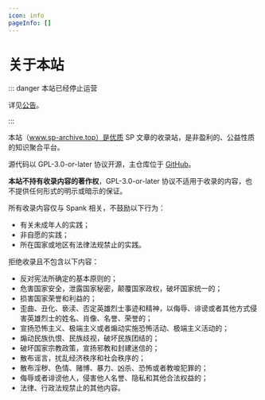```yaml
---
icon: info
pageInfo: []
---
```


# 关于本站

::: danger 本站已经停止运营

详见[公告](/closing-down.html)。

:::

本站（www.sp-archive.top）是优质 SP 文章的收录站，是非盈利的、公益性质的知识聚合平台。

源代码以 GPL-3.0-or-later 协议开源，主仓库位于 [GitHub](https://github.com/sp-archive/sp-archive)。

**本站不持有收录内容的著作权**，GPL-3.0-or-later 协议不适用于收录的内容，也不提供任何形式的明示或暗示的保证。

所有收录内容仅与 Spank 相关，不鼓励以下行为：

- 有关未成年人的实践；
- 非自愿的实践；
- 所在国家或地区有法律法规禁止的实践。

拒绝收录且不包含以下内容：

- 反对宪法所确定的基本原则的；
- 危害国家安全，泄露国家秘密，颠覆国家政权，破坏国家统一的；
- 损害国家荣誉和利益的；
- 歪曲、丑化、亵渎、否定英雄烈士事迹和精神，以侮辱、诽谤或者其他方式侵害英雄烈士的姓名、肖像、名誉、荣誉的；
- 宣扬恐怖主义、极端主义或者煽动实施恐怖活动、极端主义活动的；
- 煽动民族仇恨、民族歧视，破坏民族团结的；
- 破坏国家宗教政策，宣扬邪教和封建迷信的；
- 散布谣言，扰乱经济秩序和社会秩序的；
- 散布淫秽、色情、赌博、暴力、凶杀、恐怖或者教唆犯罪的；
- 侮辱或者诽谤他人，侵害他人名誉、隐私和其他合法权益的；
- 法律、行政法规禁止的其他内容。
